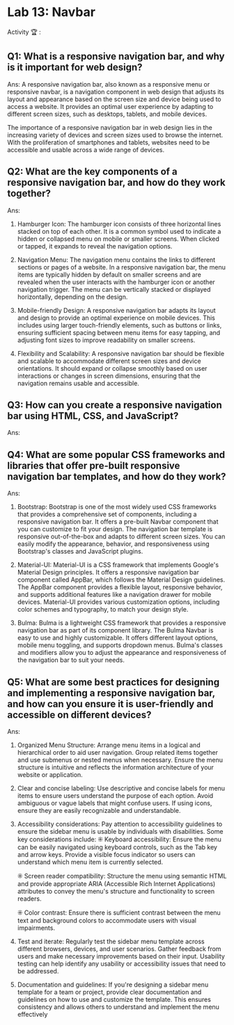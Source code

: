 # Lab 13: Navbar

Activity 🏆 :
## Q1: What is a responsive navigation bar, and why is it important for web design?
Ans:
A responsive navigation bar, also known as a responsive menu or responsive navbar, is a navigation component in web design that adjusts its layout and appearance based on the screen size and device being used to access a website. It provides an optimal user experience by adapting to different screen sizes, such as desktops, tablets, and mobile devices.

The importance of a responsive navigation bar in web design lies in the increasing variety of devices and screen sizes used to browse the internet. With the proliferation of smartphones and tablets, websites need to be accessible and usable across a wide range of devices.

## Q2: What are the key components of a responsive navigation bar, and how do they work together?
Ans:
1. Hamburger Icon: The hamburger icon consists of three horizontal lines stacked on top of each other. It is a common symbol used to indicate a hidden or collapsed menu on mobile or smaller screens. When clicked or tapped, it expands to reveal the navigation options.

2. Navigation Menu: The navigation menu contains the links to different sections or pages of a website. In a responsive navigation bar, the menu items are typically hidden by default on smaller screens and are revealed when the user interacts with the hamburger icon or another navigation trigger. The menu can be vertically stacked or displayed horizontally, depending on the design.

3. Mobile-friendly Design: A responsive navigation bar adapts its layout and design to provide an optimal experience on mobile devices. This includes using larger touch-friendly elements, such as buttons or links, ensuring sufficient spacing between menu items for easy tapping, and adjusting font sizes to improve readability on smaller screens.

4. Flexibility and Scalability: A responsive navigation bar should be flexible and scalable to accommodate different screen sizes and device orientations. It should expand or collapse smoothly based on user interactions or changes in screen dimensions, ensuring that the navigation remains usable and accessible.

## Q3: How can you create a responsive navigation bar using HTML, CSS, and JavaScript?
Ans:

## Q4: What are some popular CSS frameworks and libraries that offer pre-built responsive navigation bar templates, and how do they work?
Ans:
1. Bootstrap: Bootstrap is one of the most widely used CSS frameworks that provides a comprehensive set of components, including a responsive navigation bar. It offers a pre-built Navbar component that you can customize to fit your design. The navigation bar template is responsive out-of-the-box and adapts to different screen sizes. You can easily modify the appearance, behavior, and responsiveness using Bootstrap's classes and JavaScript plugins.

2. Material-UI: Material-UI is a CSS framework that implements Google's Material Design principles. It offers a responsive navigation bar component called AppBar, which follows the Material Design guidelines. The AppBar component provides a flexible layout, responsive behavior, and supports additional features like a navigation drawer for mobile devices. Material-UI provides various customization options, including color schemes and typography, to match your design style.

3. Bulma: Bulma is a lightweight CSS framework that provides a responsive navigation bar as part of its component library. The Bulma Navbar is easy to use and highly customizable. It offers different layout options, mobile menu toggling, and supports dropdown menus. Bulma's classes and modifiers allow you to adjust the appearance and responsiveness of the navigation bar to suit your needs.

## Q5: What are some best practices for designing and implementing a responsive navigation bar, and how can you ensure it is user-friendly and accessible on different devices?
Ans:
1. Organized Menu Structure: Arrange menu items in a logical and hierarchical order to aid user navigation. Group related items together and use submenus or nested menus when necessary. Ensure the menu structure is intuitive and reflects the information architecture of your website or application.

2. Clear and concise labeling: Use descriptive and concise labels for menu items to ensure users understand the purpose of each option. Avoid ambiguous or vague labels that might confuse users. If using icons, ensure they are easily recognizable and understandable.

3. Accessibility considerations: Pay attention to accessibility guidelines to ensure the sidebar menu is usable by individuals with disabilities. Some key considerations include:
    ⁜ Keyboard accessibility: Ensure the menu can be easily navigated using keyboard controls, such as the Tab key and arrow keys. Provide a visible focus indicator so users can understand which menu item is currently selected.

    ⁜ Screen reader compatibility: Structure the menu using semantic HTML and provide appropriate ARIA (Accessible Rich Internet Applications) attributes to convey the menu's structure and functionality to screen readers.

    ⁜ Color contrast: Ensure there is sufficient contrast between the menu text and background colors to accommodate users with visual impairments.

4. Test and iterate: Regularly test the sidebar menu template across different browsers, devices, and user scenarios. Gather feedback from users and make necessary improvements based on their input. Usability testing can help identify any usability or accessibility issues that need to be addressed.

5. Documentation and guidelines: If you're designing a sidebar menu template for a team or project, provide clear documentation and guidelines on how to use and customize the template. This ensures consistency and allows others to understand and implement the menu effectively

<!--
            JavaScript adv: Lab 13
            Group:
            1. Name: SITI DZIN NORSYAFIKA BINTI MOHD ISA, Matrix No: SX220330ECJHS04, Github ID: dzinsyafika97
            2. Name: MOHAMED HARIS BIN MOHAMED MAZLAN, Matrix No: SX221954ECJHF04, Github ID: harismazlan
            3. Name: EL INSYIRAAH FATHIN BINTI AMIRUDDIN, Matrix No: SX22034ECJHS04, Github ID: elleamyr
            4. Name: MUHAMMAD FAIZ FITRI BIN MOHD NOH, Matrix No: SX220354ECJHS04, Github ID: AshuraRin
-->